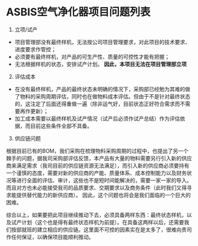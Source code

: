 # ASBIS空气净化器项目问题列表

1. 立项/试产

- 项目管理部没有最终样机，无法按公司项目管理要求，对此项目的技术要求、进度要求作管控；
- 必须要有最终样机，对产品的可生产性、质量的可控性才能有把握；
- 无法根据样机的状态，安排试产计划。
**因此，本项目无法在项目管理部立项**

2. 评估成本

- 在没有最终样机，产品的最终状态未明确的情况下，采购部已经勉为其难的做了物料的采购周期评估，同时也在做物料成本评估。但由于不是针对最终状态的，这注定了后面还得重做一遍（除非运气好，目前状态正好符合需求而不需要再作更新）；
- 加工成本需要以最终样机及试产情况（试产后必须作试产总结）作为评估依据，而目前这些条件全部不具备。

3. 供应链问题

根据目前已有的BOM，我们采购在梳理物料采购周期的过程中，也提出了另一个棘手的问题，据我司采购部评估反馈，本产品有大量的物料需要另行引入新的供应商来满足需求（我司目前的供应链资源无法满足），而引入新的供应商必须要持有一个谨慎的态度，需要对新的供应商的产能、质量体系、成本控制能力以及财务状况等进行全面的评估、审计，这些也不是短时间能解决的，需要一家一家的导入。而且对方也未必能接受我司的品质要求、交期要求以及商务条件（此时我们又得寻求能提供替代能力的新供应商）。
因此，这个问题也将会是我们面临的一个巨大的困难。

综合以上，如果要把此项目继续推动下去，必须具备两样东西：最终状态样机，以及试产计划（这个也是得有最终状态样机为前提）。在具备这两样以后，还需要我们按部就班的建立相应的供应链。这里面不可控的因素实在是太多了，很难向贵司作任何保证，以确保项目能顺利推动。